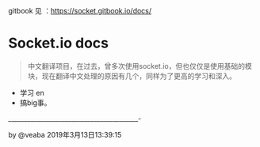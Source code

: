 gitbook 见 ：https://socket.gitbook.io/docs/
# Socket.io docs 
> 中文翻译项目，在过去，曾多次使用socket.io，但也仅仅是使用基础的模块，现在翻译中文处理的原因有几个，同样为了更高的学习和深入。

- 学习 en
- 搞big事。

_________________________________________-

by @veaba
2019年3月13日13:39:15

